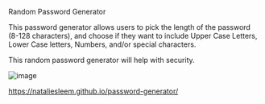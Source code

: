 Random Password Generator

This password generator allows users to pick the length of the password (8-128 characters), and choose if they want to include Upper Case Letters, Lower Case letters, Numbers, and/or special characters.

This random password generator will help with security.

![image](https://user-images.githubusercontent.com/96928036/154915341-b85c9d75-d4b7-4875-8679-6cf094eac9af.png)

https://nataliesleem.github.io/password-generator/
